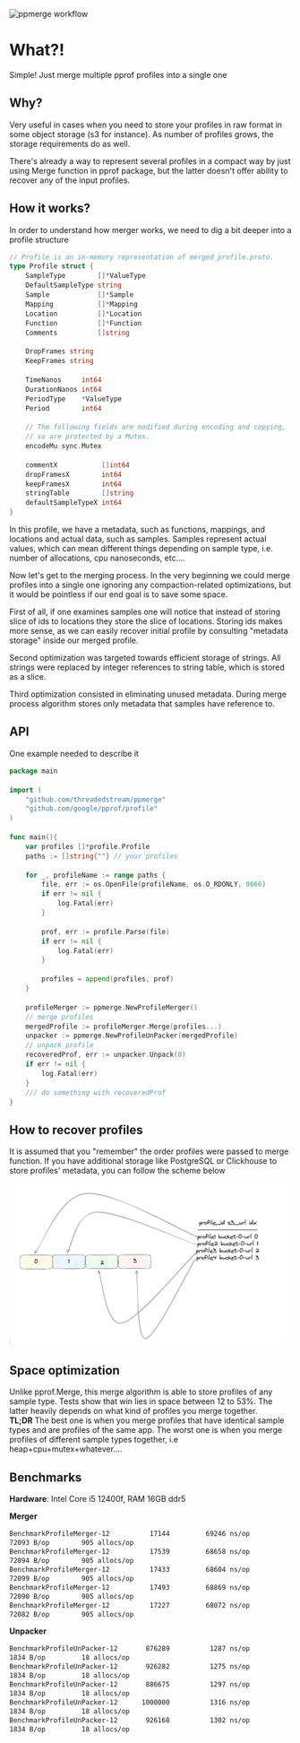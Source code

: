 ![ppmerge workflow](https://github.com/threadedstream/ppmerge/actions/workflows/go.yml/badge.svg)

# What?!

Simple! Just merge multiple pprof profiles into a single one 

## Why?

Very useful in cases when you need to store your profiles in raw format in some object storage (s3 for instance). 
As number of profiles grows, the storage requirements do as well. 

There's already a way to represent several profiles in a compact way by just using
Merge function in pprof package, but the latter doesn't offer ability to recover any of the 
input profiles. 

## How it works?

In order to understand how merger works, we need to dig a bit deeper into a profile structure

```go
// Profile is an in-memory representation of merged_profile.proto.
type Profile struct {
	SampleType        []*ValueType
	DefaultSampleType string
	Sample            []*Sample
	Mapping           []*Mapping
	Location          []*Location
	Function          []*Function
	Comments          []string

	DropFrames string
	KeepFrames string

	TimeNanos     int64
	DurationNanos int64
	PeriodType    *ValueType
	Period        int64

	// The following fields are modified during encoding and copying,
	// so are protected by a Mutex.
	encodeMu sync.Mutex

	commentX           []int64
	dropFramesX        int64
	keepFramesX        int64
	stringTable        []string
	defaultSampleTypeX int64
}
```

In this profile, we have a metadata, such as functions, mappings, and locations and 
actual data, such as samples. Samples represent actual values, which can mean different things depending on 
sample type, i.e. number of allocations, cpu nanoseconds, etc....

Now let's get to the merging process. In the very beginning we could merge profiles into a single one 
ignoring any compaction-related optimizations, but it would be pointless if our end goal is to save some space. 

First of all, if one examines samples one will notice that instead of storing slice of ids to locations they store the slice of locations. 
Storing ids makes more sense, as we can easily recover initial profile by consulting "metadata storage" inside our merged profile. 

Second optimization was targeted towards efficient storage of strings. All strings were replaced by integer references to string table, which 
is stored as a slice. 

Third optimization consisted in eliminating unused metadata. During merge process algorithm stores only metadata that samples have reference to.

## API 
One example needed to describe it

```go
package main 

import (
	"github.com/threadedstream/ppmerge"
	"github.com/google/pprof/profile"
)

func main(){
	var profiles []*profile.Profile
	paths := []string{""} // your profiles

	for _, profileName := range paths {
		file, err := os.OpenFile(profileName, os.O_RDONLY, 0666)
		if err != nil {
			log.Fatal(err)
		}

		prof, err := profile.Parse(file)
		if err != nil {
			log.Fatal(err)
		}

		profiles = append(profiles, prof)
	}

	profileMerger := ppmerge.NewProfileMerger()
	// merge profiles
	mergedProfile := profileMerger.Merge(profiles...)
	unpacker := ppmerge.NewProfileUnPacker(mergedProfile)
	// unpack profile
	recoveredProf, err := unpacker.Unpack(0)
	if err != nil {
		log.Fatal(err)
	}
	/// do something with recoveredProf
}
```

## How to recover profiles

It is assumed that you "remember" the order profiles were passed to merge function. 
If you have additional storage like PostgreSQL or Clickhouse to store profiles' metadata, you can follow the scheme below

![scheme](./assets/merge_prof_ref.png)
## Space optimization
Unlike pprof.Merge, this merge algorithm is able to store profiles of any sample type.
Tests show that win lies in space between 12 to 53%. The latter heavily depends on what kind of 
profiles you merge together. \
**TL;DR** The best one is when you merge profiles that have identical sample types and are profiles of the same app.
The worst one is when you merge profiles of different sample types together, i.e heap+cpu+mutex+whatever....

## Benchmarks

**Hardware**: Intel Core i5 12400f, RAM 16GB ddr5 


**Merger**
```
BenchmarkProfileMerger-12    	   17144	     69246 ns/op	   72093 B/op	     905 allocs/op
BenchmarkProfileMerger-12    	   17539	     68658 ns/op	   72094 B/op	     905 allocs/op
BenchmarkProfileMerger-12    	   17433	     68604 ns/op	   72099 B/op	     905 allocs/op
BenchmarkProfileMerger-12    	   17493	     68869 ns/op	   72090 B/op	     905 allocs/op
BenchmarkProfileMerger-12    	   17227	     68072 ns/op	   72082 B/op	     905 allocs/op
```

**Unpacker**
```
BenchmarkProfileUnPacker-12    	  876289	      1287 ns/op	    1834 B/op	      18 allocs/op
BenchmarkProfileUnPacker-12    	  926282	      1275 ns/op	    1834 B/op	      18 allocs/op
BenchmarkProfileUnPacker-12    	  886675	      1297 ns/op	    1834 B/op	      18 allocs/op
BenchmarkProfileUnPacker-12    	 1000000	      1316 ns/op	    1834 B/op	      18 allocs/op
BenchmarkProfileUnPacker-12    	  926168	      1302 ns/op	    1834 B/op	      18 allocs/op
```
